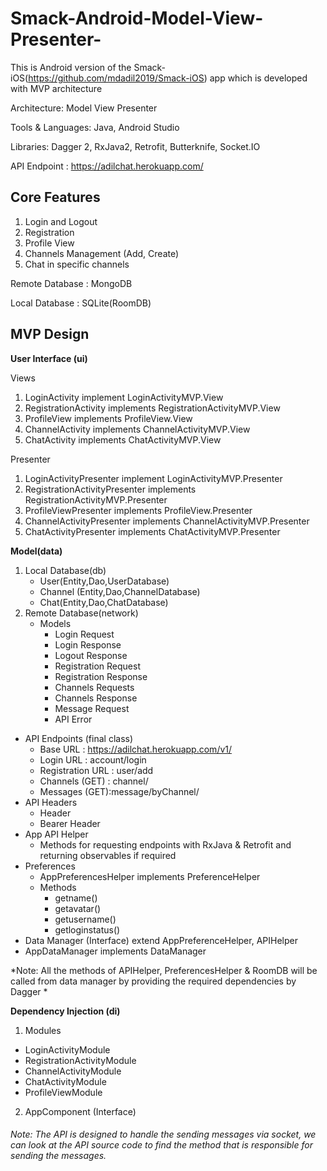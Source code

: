 # Smack-Android-Model-View-Presenter-
This is Android version of the Smack-iOS(https://github.com/mdadil2019/Smack-iOS) app which is developed with MVP architecture

Architecture: Model View Presenter

Tools & Languages: Java, Android Studio

Libraries: Dagger 2, RxJava2, Retrofit, Butterknife, Socket.IO

API Endpoint : https://adilchat.herokuapp.com/

## Core Features
1. Login and Logout
2. Registration
3. Profile View
4. Channels Management (Add, Create)
5. Chat in specific channels

Remote Database : MongoDB

Local Database : SQLite(RoomDB)

## MVP Design

**User Interface (ui)**

Views
1. LoginActivity implement LoginActivityMVP.View
2. RegistrationActivity implements RegistrationActivityMVP.View
3. ProfileView implements ProfileView.View
4. ChannelActivity implements ChannelActivityMVP.View
5. ChatActivity implements ChatActivityMVP.View

Presenter
1. LoginActivityPresenter implement LoginActivityMVP.Presenter
2. RegistrationActivityPresenter implements RegistrationActivityMVP.Presenter
3. ProfileViewPresenter implements ProfileView.Presenter
4. ChannelActivityPresenter implements ChannelActivityMVP.Presenter
5. ChatActivityPresenter implements ChatActivityMVP.Presenter

**Model(data)**
1. Local Database(db)
   - User(Entity,Dao,UserDatabase)
   - Channel (Entity,Dao,ChannelDatabase)
   - Chat(Entity,Dao,ChatDatabase)
2. Remote Database(network)
   - Models
     - Login Request
     - Login Response
     - Logout Response
     - Registration Request
     - Registration Response
     - Channels Requests
     - Channels Response
     - Message Request
     - API Error
  - API Endpoints (final class)
    - Base URL : https://adilchat.herokuapp.com/v1/ 
    - Login URL : account/login
    - Registration URL : user/add
    - Channels (GET) : channel/
    - Messages (GET):message/byChannel/
  - API Headers
    - Header
    - Bearer Header
  - App API Helper
    - Methods for requesting endpoints with RxJava & Retrofit and returning observables if required
  - Preferences
    - AppPreferencesHelper implements PreferenceHelper
    - Methods
      - getname()
      - getavatar()
      - getusername()
      - getloginstatus()
  - Data Manager (Interface) extend AppPreferenceHelper, APIHelper 
  - AppDataManager implements DataManager
  
*Note: All the methods of APIHelper, PreferencesHelper & RoomDB will be called from data manager by providing the required dependencies by Dagger *

**Dependency Injection (di)**
1. Modules
  - LoginActivityModule
  - RegistrationActivityModule
  - ChannelActivityModule
  - ChatActivityModule
  - ProfileViewModule
2. AppComponent (Interface)


###### Note: The API is designed to handle the sending messages via socket, we can look at the API source code to find the method that is responsible for sending the messages.
